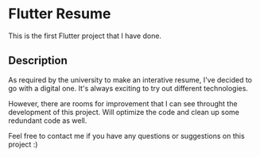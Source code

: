 # Flutter Resume

This is the first Flutter project that I have done.

## Description

As required by the university to make an interative resume, I've decided to go with a digital one. It's always exciting to try out different technologies. 

However, there are rooms for improvement that I can see throught the development of this project. Will optimize the code and clean up some redundant code as well. 

Feel free to contact me if you have any questions or suggestions on this project :)


